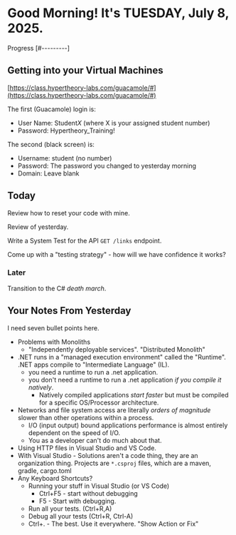 # Good Morning! It's TUESDAY, July 8, 2025.

Progress [#---------]

## Getting into your Virtual Machines

[https://class.hypertheory-labs.com/guacamole/#](https://class.hypertheory-labs.com/guacamole/#)

The first (Guacamole) login is:

- User Name: Student*X* (where X is your assigned student number)
- Password: Hypertheory_Training!

The second (black screen) is:

- Username: student (no number)
- Password: The password you changed to yesterday morning
- Domain: Leave blank

## Today

Review how to reset your code with mine.

Review of yesterday.

Write a System Test for the API `GET /links` endpoint.

Come up with a "testing strategy" - how will we have confidence it works?

### Later

Transition to the C# *death march*.

## Your Notes From Yesterday

I need seven bullet points here. 

- Problems with Monoliths
    - "Independently deployable services". "Distributed Monolith" 
- .NET runs in a "managed execution environment" called the "Runtime". .NET apps compile to "Intermediate Language" (IL).
    - you need a runtime to run a .net application.
    - you don't need a runtime to run a .net application *if you compile it natively*.
        - Natively compiled applications *start faster* but must be compiled for a specific OS/Processor architecture.
- Networks and file system access are literally *orders of magnitude* slower than other operations within a process.
    - I/O (input output) bound applications performance is almost entirely dependent on the speed of I/O.
    - You as a developer can't do much about that.
- Using HTTP files in Visual Studio and VS Code.
- With Visual Studio - Solutions aren't a code thing, they are an organization thing. Projects are `*.csproj` files, which are a maven, gradle, cargo.toml
- Any Keyboard Shortcuts?
    - Running your stuff in Visual Studio (or VS Code)
        - Ctrl+F5 - start without debugging
        - F5 - Start with debugging.
    - Run all your tests. (Ctrl+R,A)
    - Debug all your tests (Ctrl+R, Ctrl-A)
    - Ctrl+. - The best. Use it everywhere. "Show Action or Fix"